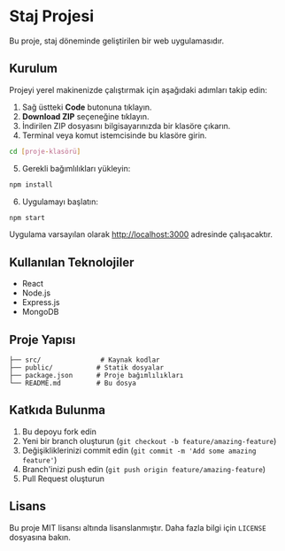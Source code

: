 # Staj Projesi

Bu proje, staj döneminde geliştirilen bir web uygulamasıdır.

## Kurulum

Projeyi yerel makinenizde çalıştırmak için aşağıdaki adımları takip edin:

1. Sağ üstteki **Code** butonuna tıklayın.
2. **Download ZIP** seçeneğine tıklayın.
3. İndirilen ZIP dosyasını bilgisayarınızda bir klasöre çıkarın.
4. Terminal veya komut istemcisinde bu klasöre girin.

```bash
cd [proje-klasörü]
```

5. Gerekli bağımlılıkları yükleyin:
```bash
npm install
```

6. Uygulamayı başlatın:
```bash
npm start
```

Uygulama varsayılan olarak [http://localhost:3000](http://localhost:3000) adresinde çalışacaktır.

## Kullanılan Teknolojiler

- React
- Node.js
- Express.js
- MongoDB

## Proje Yapısı

```
├── src/               # Kaynak kodlar
├── public/           # Statik dosyalar
├── package.json      # Proje bağımlılıkları
└── README.md         # Bu dosya
```

## Katkıda Bulunma

1. Bu depoyu fork edin
2. Yeni bir branch oluşturun (`git checkout -b feature/amazing-feature`)
3. Değişikliklerinizi commit edin (`git commit -m 'Add some amazing feature'`)
4. Branch'inizi push edin (`git push origin feature/amazing-feature`)
5. Pull Request oluşturun

## Lisans

Bu proje MIT lisansı altında lisanslanmıştır. Daha fazla bilgi için `LICENSE` dosyasına bakın.
